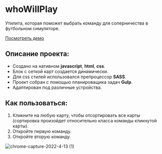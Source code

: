 # whoWillPlay
Утилита, которая поможет выбрать команду для соперничества в футбольном симуляторе.

[Посмотреть демо](https://whowillplay.horoshere.ru/)

## Описание проекта:

* Создано на нативном **javascript**, **html**, **css**.
* Блок с сеткой карт создается динамически.
* Для css стилей использовался препроцессор **SASS**.
* Проект собран с помощью планироващика задач **Gulp**.
* Адаптирован под различные устройства.


## Как пользоваться:
1. Кликните на любую карту, чтобы отсортировать все карты (сортировка произойдет относительно класса команды кликнутой карты).
2. Откройте первую команду.
3. Откройте вторую команду. 

![chrome-capture-2022-4-13 (1)](https://user-images.githubusercontent.com/85732162/168296329-bb62a4d8-5777-4b68-ad00-ac848cd452f2.gif)
